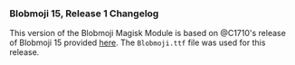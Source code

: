 ### Blobmoji 15, Release 1 Changelog
This version of the Blobmoji Magisk Module is based on @C1710's release of Blobmoji 15 provided [here](https://github.com/C1710/blobmoji/releases/tag/v15.0-alpha.1). The `Blobmoji.ttf` file was used for this release.

